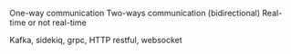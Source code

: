 One-way communication
Two-ways communication (bidirectional)
Real-time or not real-time

Kafka, sidekiq, grpc, HTTP restful, websocket
